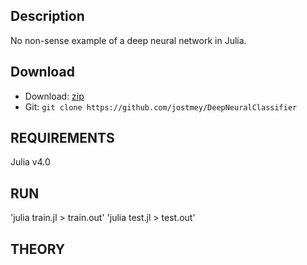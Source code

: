 ## Description

No non-sense example of a deep neural network in Julia.

## Download

* Download: [zip](https://github.com/jostmey/DeepNeuralClassifieer/zipball/master)
* Git: `git clone https://github.com/jostmey/DeepNeuralClassifier`

## REQUIREMENTS

Julia v4.0

## RUN

'julia train.jl > train.out'
'julia test.jl > test.out'

## THEORY

